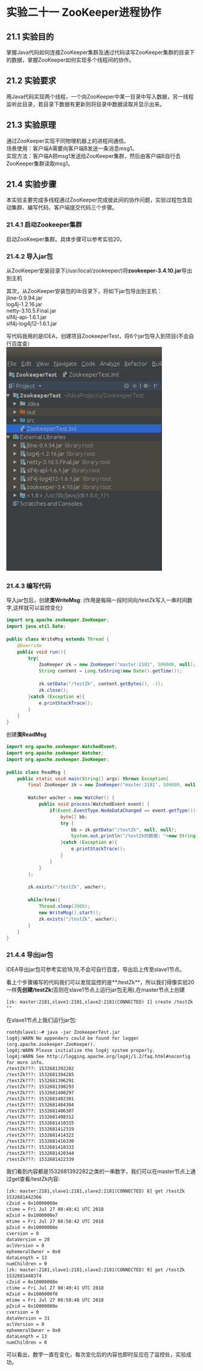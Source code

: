 ﻿# 实验二十一 ZooKeeper进程协作

## 21.1 实验目的
掌握Java代码如何连接ZooKeeper集群及通过代码读写ZooKeeper集群的目录下的数据，掌握ZooKeeper如何实现多个线程间的协作。  

## 21.2 实验要求  
用Java代码实现两个线程，一个向ZooKeeper中某一目录中写入数据，另一线程监听此目录，若目录下数据有更新则将目录中数据读取并显示出来。  

## 21.3 实验原理
通过ZooKeeper实现不同物理机器上的进程间通信。  
场景使用：客户端A需要向客户端B发送一条消息msg1。  
实现方法：客户端A把msg1发送给ZooKeeper集群，然后由客户端B自行去ZooKeeper集群读取msg1。  

## 21.4 实验步骤
本实验主要完成多线程通过ZooKeeper完成彼此间的协作问题，实验过程包含启动集群、编写代码、客户端提交代码三个步骤。  

### 21.4.1 启动Zookeeper集群
启动ZooKeeper集群。具体步骤可以参考实验20。

### 21.4.2 导入jar包
从ZooKeeper安装目录下(/usr/local/zookeeper/)将**zookeeper-3.4.10.jar**导出到主机  

其次，从ZooKeeper安装包的lib目录下，将如下jar包导出到主机：  
jline-0.9.94.jar  
log4j-1.2.16.jar  
netty-3.10.5.Final.jar  
slf4j-api-1.6.1.jar  
slf4j-log4j12-1.6.1.jar  

写代码我用的是IDEA，创建项目ZookeeperTest，将6个jar包导入到项目(不会自行百度查）　　
![图](https://raw.githubusercontent.com/chellyk/Bigdata-experiment/master/ex21/Screenshot%20from%202018-07-27%2016-56-46.png) 　　

### 21.4.3 编写代码
导入jar包后，创建**类WriteMsg**: (作用是每隔一段时间向/testZk写入一串时间数字,这样就可以监控变化)
```java
import org.apache.zookeeper.ZooKeeper;
import java.util.Date;

public class WriteMsg extends Thread {
    @Override
    public void run(){
        try{
            ZooKeeper zk = new ZooKeeper("master:2181", 500000, null);
            String content = Long.toString(new Date().getTime());

            zk.setData("/testZk", content.getBytes(), -1);
            zk.close();
        }catch (Exception e){
            e.printStackTrace();
        }
    }
}
```  

创建**类ReadMsg**  
```java
import org.apache.zookeeper.WatchedEvent;
import org.apache.zookeeper.Watcher;
import org.apache.zookeeper.ZooKeeper;

public class ReadMsg {
    public static void main(String[] args) throws Exception{
        final ZooKeeper zk = new ZooKeeper("master:2181", 500000, null);

        Watcher wacher = new Watcher() {
            public void process(WatchedEvent event) {
                if(Event.EventType.NodeDataChanged == event.getType()){
                    byte[] bb;
                    try {
                        bb = zk.getData("/testZk", null, null);
                        System.out.println("/testZk的数据: "+new String(bb));
                    }catch (Exception e){
                        e.printStackTrace();
                    }
                }
            }
        };

        zk.exists("/testZk", wacher);

        while(true){
            Thread.sleep(2000);
            new WriteMsg().start();
            zk.exists("/testZk", wacher);
        }
    }
}
```

### 21.4.4 导出jar包
IDEA导出jar包可参考实验18,19,不会可自行百度，导出后上传至slave1节点。 

看上个步骤编写的代码我们可以发现监控的是**/testZk**，所以我们得像实验20一样**先创建/testZk**(否则在slave1节点上运行jar包无用),在master节点上创建
```
[zk: master:2181,slave1:2181,slave2:2181(CONNECTED) 1] create /testZk ""
```

在slave1节点上我们运行jar包:  
```
root@slave1:~# java -jar ZookeeperTest.jar 
log4j:WARN No appenders could be found for logger (org.apache.zookeeper.ZooKeeper).
log4j:WARN Please initialize the log4j system properly.
log4j:WARN See http://logging.apache.org/log4j/1.2/faq.html#noconfig for more info.
/testZk???: 1532681392282
/testZk???: 1532681394285
/testZk???: 1532681396291
/testZk???: 1532681398293
/testZk???: 1532681400297
/testZk???: 1532681402301
/testZk???: 1532681404304
/testZk???: 1532681406307
/testZk???: 1532681408312
/testZk???: 1532681410315
/testZk???: 1532681412319
/testZk???: 1532681414322
/testZk???: 1532681416330
/testZk???: 1532681418333
/testZk???: 1532681420344
/testZk???: 1532681422339
```
我们看到内容都是1532681392282之类的一串数字，我们可以在master节点上通过get查看/testZk内容:  
```
[zk: master:2181,slave1:2181,slave2:2181(CONNECTED) 8] get /testZk
1532681442366
cZxid = 0x10000008e
ctime = Fri Jul 27 08:49:41 UTC 2018
mZxid = 0x1000000e7
mtime = Fri Jul 27 08:50:42 UTC 2018
pZxid = 0x10000008e
cversion = 0
dataVersion = 28
aclVersion = 0
ephemeralOwner = 0x0
dataLength = 13
numChildren = 0
[zk: master:2181,slave1:2181,slave2:2181(CONNECTED) 9] get /testZk
1532681448374
cZxid = 0x10000008e
ctime = Fri Jul 27 08:49:41 UTC 2018
mZxid = 0x1000000f0
mtime = Fri Jul 27 08:50:48 UTC 2018
pZxid = 0x10000008e
cversion = 0
dataVersion = 31
aclVersion = 0
ephemeralOwner = 0x0
dataLength = 13
numChildren = 0
```

可以看出，数字一直在变化，每次变化后的内容也即时反应在了监控处，实验成功。








